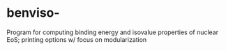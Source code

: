 # benviso-
Program for computing binding energy and isovalue properties of nuclear EoS; printing options w/ focus on modularization
